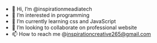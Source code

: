 - 👋 Hi, I’m @inspirationmeadiatech
- 👀 I’m interested in programming
- 🌱 I’m currently learning css and JavaScript
- 💞️ I’m looking to collaborate on professional website
- 📫 How to reach me @inspirationcreative265@gmail.com

<!---
inspirationcreative/inspirationcreative is a ✨ special ✨ repository because its `README.md` (this file) appears on your GitHub profile.
You can click the Preview link to take a look at your changes.
--->
